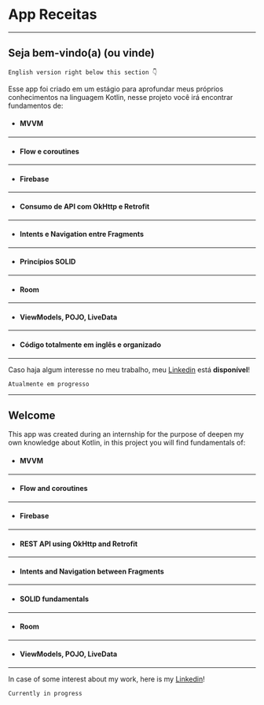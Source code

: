 # App Receitas

___

## Seja bem-vindo(a) (ou vinde)
``English version right below this section 👇``

 Esse app foi criado em um estágio para aprofundar meus próprios conhecimentos na linguagem Kotlin, nesse projeto você irá encontrar fundamentos de:

- #### MVVM

___

- #### Flow e coroutines

___

- #### Firebase

___

- #### Consumo de API com OkHttp e Retrofit

___

- #### Intents e Navigation entre Fragments

___

- #### Princípios SOLID

___

- #### Room

___

- #### ViewModels, POJO, LiveData

___

- #### Código totalmente em inglês e organizado

___

Caso haja algum interesse no meu trabalho, meu [Linkedin](https://www.linkedin.com/in/nicolas-yamada-643444207/) está **disponível**!

``Atualmente em progresso``

___

## Welcome

 This app was created during an internship for the purpose of deepen my own knowledge about Kotlin, in this project you will find fundamentals of:

- #### MVVM

___

- #### Flow and coroutines

___

- #### Firebase

___

- #### REST API using OkHttp and Retrofit

___

- #### Intents and Navigation between Fragments

___

- #### SOLID fundamentals

___

- #### Room

___

- #### ViewModels, POJO, LiveData

___


In case of some interest about my work, here is my [Linkedin](https://www.linkedin.com/in/nicolas-yamada-643444207/)!

``Currently in progress``